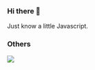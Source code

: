 ### Hi there 👋

Just know a little Javascript.

### Others

<img src="https://visitor-badge.glitch.me/badge?page_id=shadowdreamer" />
